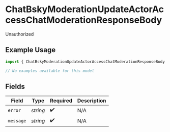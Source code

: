 # ChatBskyModerationUpdateActorAccessChatModerationResponseBody

Unauthorized

## Example Usage

```typescript
import { ChatBskyModerationUpdateActorAccessChatModerationResponseBody } from "bluesky/models/errors";

// No examples available for this model
```

## Fields

| Field              | Type               | Required           | Description        |
| ------------------ | ------------------ | ------------------ | ------------------ |
| `error`            | *string*           | :heavy_check_mark: | N/A                |
| `message`          | *string*           | :heavy_check_mark: | N/A                |